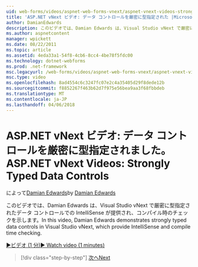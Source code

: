 ```yaml
---
uid: web-forms/videos/aspnet-web-forms-vnext/aspnet-vnext-videos-strongly-typed-data-controls
title: 'ASP.NET vNext ビデオ: データ コントロールを厳密に型指定された |Microsoft ドキュメント'
author: DamianEdwards
description: このビデオでは、Damian Edwards は、Visual Studio vNext で厳密に型指定されたデータ コントロールでの IntelliSense が提供され、コンパイル時のチェックを示します。
ms.author: aspnetcontent
manager: wpickett
ms.date: 08/22/2011
ms.topic: article
ms.assetid: 4eda33a1-54f8-4cb6-8cc4-4be78f5fdc00
ms.technology: dotnet-webforms
ms.prod: .net-framework
msc.legacyurl: /web-forms/videos/aspnet-web-forms-vnext/aspnet-vnext-videos-strongly-typed-data-controls
msc.type: video
ms.openlocfilehash: 8ad4554c6c3247fc07e2c4a35405d29f8dede12b
ms.sourcegitcommit: f8852267f463b62d7f975e56bea9aa3f68fbbdeb
ms.translationtype: MT
ms.contentlocale: ja-JP
ms.lasthandoff: 04/06/2018
---
```

<a name="aspnet-vnext-videos-strongly-typed-data-controls"></a><span data-ttu-id="f9fd0-103">ASP.NET vNext ビデオ: データ コントロールを厳密に型指定されました。</span><span class="sxs-lookup"><span data-stu-id="f9fd0-103">ASP.NET vNext Videos: Strongly Typed Data Controls</span></span>
====================
<span data-ttu-id="f9fd0-104">によって[Damian Edwards](https://github.com/DamianEdwards)</span><span class="sxs-lookup"><span data-stu-id="f9fd0-104">by [Damian Edwards](https://github.com/DamianEdwards)</span></span>

<span data-ttu-id="f9fd0-105">このビデオでは、Damian Edwards は、Visual Studio vNext で厳密に型指定されたデータ コントロールでの IntelliSense が提供され、コンパイル時のチェックを示します。</span><span class="sxs-lookup"><span data-stu-id="f9fd0-105">In this video, Damian Edwards demonstrates strongly typed data controls in Visual Studio vNext, which provide IntelliSense and compile time checking.</span></span>

[<span data-ttu-id="f9fd0-106">&#9654;ビデオ (1 分)</span><span class="sxs-lookup"><span data-stu-id="f9fd0-106">&#9654; Watch video (1 minutes)</span></span>](https://channel9.msdn.com/Blogs/ASP-NET-Site-Videos/aspnet-vnext-videos-strongly-typed-data-controls)

> [!div class="step-by-step"]
> [<span data-ttu-id="f9fd0-107">次へ</span><span class="sxs-lookup"><span data-stu-id="f9fd0-107">Next</span></span>](aspnet-vnext-videos-model-binding-part-1-selecting-data.md)
